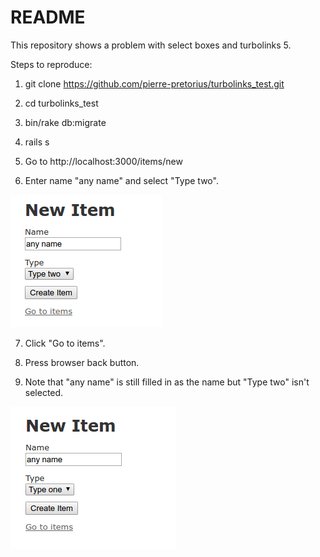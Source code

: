 # README

This repository shows a problem with select boxes and turbolinks 5.

Steps to reproduce:

1) git clone https://github.com/pierre-pretorius/turbolinks_test.git

2) cd turbolinks_test

3) bin/rake db:migrate

4) rails s

5) Go to http://localhost:3000/items/new

6) Enter name "any name" and select "Type two".

![Original](original.png)

7) Click "Go to items".

8) Press browser back button.

9) Note that "any name" is still filled in as the name but "Type two" isn't selected.

![After back button pressed](after_back.png)
